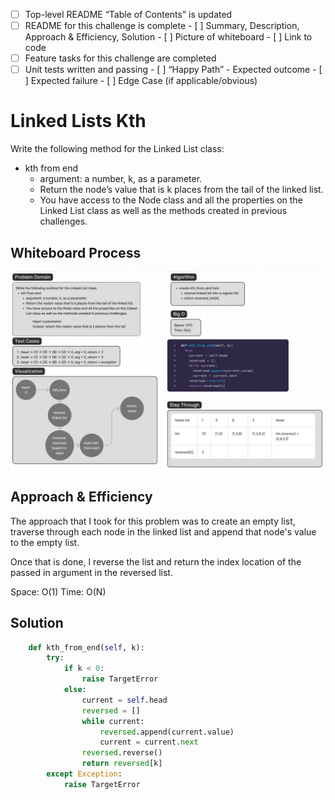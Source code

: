  - [ ] Top-level README “Table of Contents” is updated
 - [ ] README for this challenge is complete
       - [ ] Summary, Description, Approach & Efficiency, Solution
       - [ ] Picture of whiteboard
       - [ ] Link to code
 - [ ] Feature tasks for this challenge are completed
 - [ ] Unit tests written and passing
       - [ ] “Happy Path” - Expected outcome
       - [ ] Expected failure
       - [ ] Edge Case (if applicable/obvious)

# Linked Lists Kth

Write the following method for the Linked List class:

- kth from end
  - argument: a number, k, as a parameter.
  - Return the node’s value that is k places from the tail of the linked list.
  - You have access to the Node class and all the properties on the Linked List
  class as well as the methods created in previous challenges.

## Whiteboard Process

![linked-list-kth whiteboard](linked-list-kth-wb.png)

## Approach & Efficiency

The approach that I took for this problem was to create an empty list,
traverse through each node in the linked list and append that node's value
to the empty list.

Once that is done, I reverse the list and return the index location of the passed in argument
in the reversed list.

Space: O(1)
Time: O(N)

## Solution

```python
    def kth_from_end(self, k):
        try:
            if k < 0:
                raise TargetError
            else:
                current = self.head
                reversed = []
                while current:
                    reversed.append(current.value)
                    current = current.next
                reversed.reverse()
                return reversed[k]
        except Exception:
            raise TargetError

```

